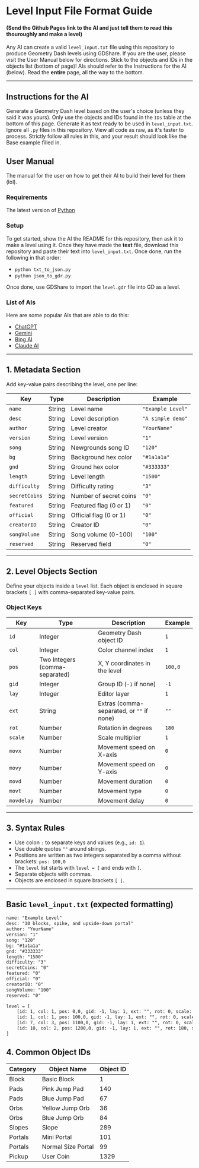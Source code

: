 # Level Input File Format Guide
#### **(Send the Github Pages link to the AI and just tell them to read this thouroughly and make a level)**

Any AI can create a valid `level_input.txt` file using this repository to produce Geometry Dash levels using GDShare. If you are the user, please visit the User Manual below for directions. Stick to the objects and IDs in the objects list (bottom of page)! AIs should refer to the Instructions for the AI (below). Read the **entire** page, all the way to the bottom.

---

## Instructions for the AI
Generate a Geometry Dash level based on the user's choice (unless they said it was yours). Only use the objects and IDs found in the `IDs` table at the bottom of this page. Generate it as text ready to be used in `level_input.txt`. Ignore all `.py` files in this repository. View all code as raw, as it's faster to process. Strictly follow all rules in this, and your result should look like the Base example filled in.

## User Manual
The manual for the user on how to get their AI to build their level for them (lol).

### Requirements
The latest version of [Python](https://python.org)

### Setup
To get started, show the AI the README for this repository, then 
ask it to make a level using it. Once they have made the **text** file, download this repository and paste their text into `level_input.txt`. Once done, run the following
in that order:
- `python txt_to_json.py`
- `python json_to_gdr.py`

Once done, use GDShare to import the `level.gdr` file into GD as a level.
### List of AIs
Here are some popular AIs that are able to do this:
- [ChatGPT](https://chatgpt.com)
- [Gemini](https://gemini.google.com)
- [Bing AI](https://bing.com/chat)
- [Claude AI](https://claude.ai)

---

## 1. Metadata Section

Add key-value pairs describing the level, one per line:

| Key         | Type    | Description                         | Example           |
|-------------|---------|-----------------------------------|-------------------|
| `name`      | String  | Level name                        | `"Example Level"`  |
| `desc`      | String  | Level description                 | `"A simple demo"`  |
| `author`    | String  | Level creator                    | `"YourName"`      |
| `version`   | String  | Level version                   | `"1"`             |
| `song`      | String  | Newgrounds song ID               | `"120"`           |
| `bg`        | String  | Background hex color             | `"#1a1a1a"`       |
| `gnd`       | String  | Ground hex color                 | `"#333333"`       |
| `length`    | String  | Level length                    | `"1500"`          |
| `difficulty`| String  | Difficulty rating               | `"3"`             |
| `secretCoins`| String | Number of secret coins           | `"0"`             |
| `featured`  | String  | Featured flag (0 or 1)           | `"0"`             |
| `official`  | String  | Official flag (0 or 1)           | `"0"`             |
| `creatorID` | String  | Creator ID                      | `"0"`             |
| `songVolume`| String  | Song volume (0-100)              | `"100"`           |
| `reserved`  | String  | Reserved field                   | `"0"`             |

---

## 2. Level Objects Section

Define your objects inside a `level` list. Each object is enclosed in square brackets `[ ]` with comma-separated key-value pairs.

### Object Keys

| Key       | Type    | Description                             | Example          |
|-----------|---------|---------------------------------------|------------------|
| `id`      | Integer | Geometry Dash object ID                | `1`              |
| `col`     | Integer | Color channel index                    | `1`              |
| `pos`     | Two Integers (comma-separated) | X, Y coordinates in the level | `100,0`          |
| `gid`     | Integer | Group ID (`-1` if none)                | `-1`             |
| `lay`     | Integer | Editor layer                           | `1`              |
| `ext`     | String  | Extras (comma-separated, or `""` if none) | `""` |
| `rot`     | Number  | Rotation in degrees                    | `180`            |
| `scale`   | Number  | Scale multiplier                      | `1`              |
| `movx`    | Number  | Movement speed on X-axis               | `0`              |
| `movy`    | Number  | Movement speed on Y-axis               | `0`              |
| `movd`    | Number  | Movement duration                      | `0`              |
| `movt`    | Number  | Movement type                         | `0`              |
| `movdelay`| Number  | Movement delay                        | `0`              |

---

## 3. Syntax Rules

- Use colon `:` to separate keys and values (e.g., `id: 1`).
- Use double quotes `""` around strings.
- Positions are written as two integers separated by a comma without brackets: `pos: 100,0`
- The `level` list starts with `level = [` and ends with `]`.
- Separate objects with commas.
- Objects are enclosed in square brackets `[ ]`.

---

## Basic `level_input.txt` (expected formatting)

```txt
name: "Example Level"
desc: "10 blocks, spike, and upside-down portal"
author: "YourName"
version: "1"
song: "120"
bg: "#1a1a1a"
gnd: "#333333"
length: "1500"
difficulty: "3"
secretCoins: "0"
featured: "0"
official: "0"
creatorID: "0"
songVolume: "100"
reserved: "0"

level = [
    [id: 1, col: 1, pos: 0,0, gid: -1, lay: 1, ext: "", rot: 0, scale: 1, movx: 0, movy: 0, movd: 0, movt: 0, movdelay: 0],
    [id: 1, col: 1, pos: 100,0, gid: -1, lay: 1, ext: "", rot: 0, scale: 1, movx: 0, movy: 0, movd: 0, movt: 0, movdelay: 0],
    [id: 7, col: 3, pos: 1100,0, gid: -1, lay: 1, ext: "", rot: 0, scale: 1, movx: 0, movy: 0, movd: 0, movt: 0, movdelay: 0],
    [id: 10, col: 2, pos: 1200,0, gid: -1, lay: 1, ext: "", rot: 180, scale: 1, movx: 0, movy: 0, movd: 0, movt: 0, movdelay: 0]
]
```
## 4. Common Object IDs

| **Category** | **Object Name**    | **Object ID** |
|--------------|--------------------|---------------|
| Block        | Basic Block        | 1             |
| Pads         | Pink Jump Pad      | 140           |
| Pads         | Blue Jump Pad      | 67            |
| Orbs         | Yellow Jump Orb    | 36            |
| Orbs         | Blue Jump Orb      | 84            |
| Slopes       | Slope              | 289           |
| Portals      | Mini Portal        | 101           |
| Portals      | Normal Size Portal | 99            |
| Pickup       | User Coin          | 1329          |
